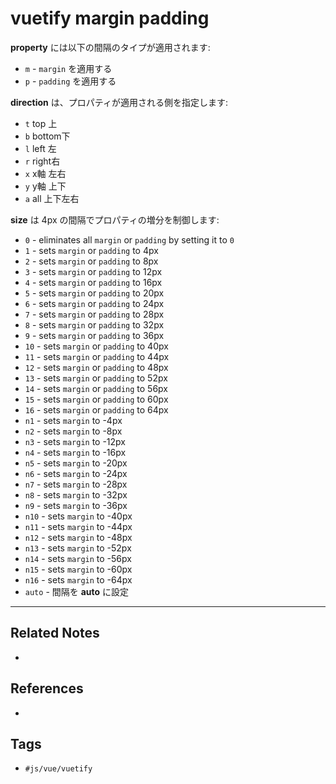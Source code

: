 # vuetify margin padding
**property** には以下の間隔のタイプが適用されます:
-   `m` - `margin` を適用する
-   `p` - `padding` を適用する

**direction** は、プロパティが適用される側を指定します:
- `t` top 上
- `b` bottom下
- `l` left 左
- `r` right右
- `x` x軸 左右
- `y` y軸 上下
- `a` all 上下左右


**size** は 4px の間隔でプロパティの増分を制御します:

-   `0` - eliminates all `margin` or `padding` by setting it to `0`
-   `1` - sets `margin` or `padding` to 4px
-   `2` - sets `margin` or `padding` to 8px
-   `3` - sets `margin` or `padding` to 12px
-   `4` - sets `margin` or `padding` to 16px
-   `5` - sets `margin` or `padding` to 20px
-   `6` - sets `margin` or `padding` to 24px
-   `7` - sets `margin` or `padding` to 28px
-   `8` - sets `margin` or `padding` to 32px
-   `9` - sets `margin` or `padding` to 36px
-   `10` - sets `margin` or `padding` to 40px
-   `11` - sets `margin` or `padding` to 44px
-   `12` - sets `margin` or `padding` to 48px
-   `13` - sets `margin` or `padding` to 52px
-   `14` - sets `margin` or `padding` to 56px
-   `15` - sets `margin` or `padding` to 60px
-   `16` - sets `margin` or `padding` to 64px
-   `n1` - sets `margin` to -4px
-   `n2` - sets `margin` to -8px
-   `n3` - sets `margin` to -12px
-   `n4` - sets `margin` to -16px
-   `n5` - sets `margin` to -20px
-   `n6` - sets `margin` to -24px
-   `n7` - sets `margin` to -28px
-   `n8` - sets `margin` to -32px
-   `n9` - sets `margin` to -36px
-   `n10` - sets `margin` to -40px
-   `n11` - sets `margin` to -44px
-   `n12` - sets `margin` to -48px
-   `n13` - sets `margin` to -52px
-   `n14` - sets `margin` to -56px
-   `n15` - sets `margin` to -60px
-   `n16` - sets `margin` to -64px
-   `auto` - 間隔を **auto** に設定

---
## Related Notes
- 

## References
- 

## Tags
- `#js/vue/vuetify` 